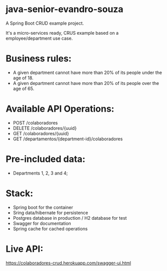 # java-senior-evandro-souza

A Spring Boot CRUD  example project.

It's a micro-services ready, CRUS example based on a employee/department use case.

# Business rules:

- A given department cannot have more than 20% of its people under the age of 18.
- A given department cannot have more than 20% of its people over the age of 65.

# Available API Operations:

- POST /colaboradores
- DELETE /colaboradores/{uuid}
- GET /colaboradores/{uuid}
- GET /departamentos/{department-id}/colaboradores

# Pre-included data:

- Departments 1, 2, 3 and 4;

# Stack:

 - Spring boot for the container 
 - Sring data/hibernate for persistence 
 - Postgres database in production / H2 database for test
 - Swagger for documentation
 - Spring cache for cached operations
 
 # Live API:

 https://colaboradores-crud.herokuapp.com/swagger-ui.html
